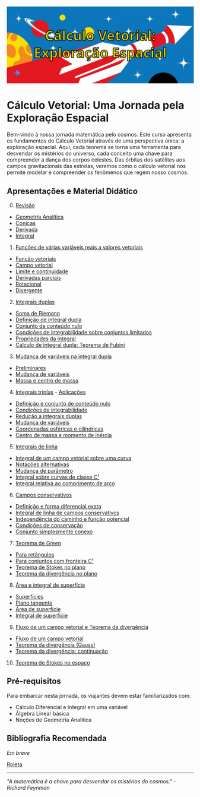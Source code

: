 ![cálculo vetorial](img/main2.png)

# Cálculo Vetorial: Uma Jornada pela Exploração Espacial

Bem-vindo à nossa jornada matemática pelo cosmos. Este curso apresenta os fundamentos do Cálculo Vetorial através de uma perspectiva única: a exploração espacial. Aqui, cada teorema se torna uma ferramenta para desvendar os mistérios do universo, cada conceito uma chave para compreender a dança dos corpos celestes. Das órbitas dos satélites aos campos gravitacionais das estrelas, veremos como o cálculo vetorial nos permite modelar e compreender os fenômenos que regem nosso cosmos.

## Apresentações e Material Didático

0. [Revisão](https://oangelo.github.io/Calculo-Vetorial-Exploracao-Espacial/slide-decks/revisao.html)

- [Geometria Analítica](https://oangelo.github.io/Calculo-Vetorial-Exploracao-Espacial/exercicios/capitulo-0/geometria-analitica.html) 
- [Conicas](https://oangelo.github.io/Calculo-Vetorial-Exploracao-Espacial/exercicios/capitulo-0/conicas.html) 
- [Derivada](https://oangelo.github.io/Calculo-Vetorial-Exploracao-Espacial/exercicios/capitulo-0/derivadas.html)
- [Integral](https://oangelo.github.io/Calculo-Vetorial-Exploracao-Espacial/exercicios/capitulo-0/integrais.html)

1. [Funções de várias variáveis reais a valores vetoriais](https://oangelo.github.io/Calculo-Vetorial-Exploracao-Espacial/slide-decks/capitulo-1.html)
- [Função vetoriais](https://oangelo.github.io/Calculo-Vetorial-Exploracao-Espacial/exercicios/capitulo-1/funcao-vetorial.html)
- [Campo vetorial](https://oangelo.github.io/Calculo-Vetorial-Exploracao-Espacial/exercicios/capitulo-1/campo-vetorial.html)
- [Limite e continuidade](https://oangelo.github.io/Calculo-Vetorial-Exploracao-Espacial/exercicios/capitulo-1/limites.html)
- [Derivadas parciais](https://oangelo.github.io/Calculo-Vetorial-Exploracao-Espacial/exercicios/capitulo-1/derivadas-parciais.html)
- [Rotacional](https://oangelo.github.io/Calculo-Vetorial-Exploracao-Espacial/exercicios/capitulo-1/rotacional.html)
- [Divergente](https://oangelo.github.io/Calculo-Vetorial-Exploracao-Espacial/exercicios/capitulo-1/divergente.html)
2. [Integrais duplas](https://oangelo.github.io/Calculo-Vetorial-Exploracao-Espacial/slide-decks/integrais-duplas.html)
- [Soma de Riemann](https://oangelo.github.io/Calculo-Vetorial-Exploracao-Espacial/exercicios/capitulo-2/soma-de-riemann.html)
- [Definição de integral dupla](https://oangelo.github.io/Calculo-Vetorial-Exploracao-Espacial/exercicios/capitulo-2/definicao-de-integral-dupla.html)
- [Conjunto de conteúdo nulo](https://oangelo.github.io/Calculo-Vetorial-Exploracao-Espacial/exercicios/capitulo-2/conjunto-de-conteudo-nulo.html)
- [Condições de integrabilidade sobre conjuntos limitados](https://oangelo.github.io/Calculo-Vetorial-Exploracao-Espacial/exercicios/capitulo-2/condicoes-de-integrabilidade.html)
- [Propriedades da integral](https://oangelo.github.io/Calculo-Vetorial-Exploracao-Espacial/exercicios/capitulo-2/propriedades-da-integral.html)
- [Cálculo de integral dupla: Teorema de Fubini](https://oangelo.github.io/Calculo-Vetorial-Exploracao-Espacial/exercicios/capitulo-2/teorema-de-fubini.html)
3. [Mudança de variáveis na integral dupla](https://oangelo.github.io/Calculo-Vetorial-Exploracao-Espacial/slide-decks/mudanca-de-variaveis-na-integral-dupla.html)
- [Preliminares](https://oangelo.github.io/Calculo-Vetorial-Exploracao-Espacial/exercicios/capitulo-3/preliminares.html)
- [Mudança de variáveis](https://oangelo.github.io/Calculo-Vetorial-Exploracao-Espacial/exercicios/capitulo-3/mudanca-de-variaveis.html)
- [Massa e centro de massa](https://oangelo.github.io/Calculo-Vetorial-Exploracao-Espacial/exercicios/capitulo-3/massa-e-centro-de-massa.html)
4. [Integrais triplas](https://oangelo.github.io/Calculo-Vetorial-Exploracao-Espacial/slide-decks/integrais-triplas-1.html) - [ Aplicações ](https://oangelo.github.io/Calculo-Vetorial-Exploracao-Espacial/slide-decks/integrais-triplas-2.html)
- [Definição e conjunto de conteúdo nulo](https://oangelo.github.io/Calculo-Vetorial-Exploracao-Espacial/exercicios/capitulo-4/definicao-e-conjunto-de-conteudo-nulo.html)
- [Condições de integrabilidade](https://oangelo.github.io/Calculo-Vetorial-Exploracao-Espacial/exercicios/capitulo-4/condicoes-de-integrabilidade.html)
- [Redução a integrais duplas](https://oangelo.github.io/Calculo-Vetorial-Exploracao-Espacial/exercicios/capitulo-4/reducao-a-integrais-duplas.html)
- [Mudança de variáveis](https://oangelo.github.io/Calculo-Vetorial-Exploracao-Espacial/exercicios/capitulo-4/mudanca-de-variaveis.html)
- [Coordenadas esféricas e cilíndricas](https://oangelo.github.io/Calculo-Vetorial-Exploracao-Espacial/exercicios/capitulo-4/coordenadas-esfericas-e-cilindricas.html)
- [Centro de massa e momento de inércia](https://oangelo.github.io/Calculo-Vetorial-Exploracao-Espacial/exercicios/capitulo-4/centro-de-massa-e-momento-de-inercia.html)
5. [Integrais de linha](https://oangelo.github.io/Calculo-Vetorial-Exploracao-Espacial/slide-decks/integrais-de-linha.html)
- [Integral de um campo vetorial sobre uma curva](https://oangelo.github.io/Calculo-Vetorial-Exploracao-Espacial/exercicios/capitulo-5/integral-campo-vetorial-curva.html)
- [Notações alternativas](https://oangelo.github.io/Calculo-Vetorial-Exploracao-Espacial/exercicios/capitulo-5/notacoes-alternativas.html)
- [Mudança de parâmetro](https://oangelo.github.io/Calculo-Vetorial-Exploracao-Espacial/exercicios/capitulo-5/mudanca-de-parametro.html)
- [Integral sobre curvas de classe C¹](https://oangelo.github.io/Calculo-Vetorial-Exploracao-Espacial/exercicios/capitulo-5/integral-curvas-c1.html)
- [Integral relativa ao comprimento de arco](https://oangelo.github.io/Calculo-Vetorial-Exploracao-Espacial/exercicios/capitulo-5/integral-comprimento-arco.html)
6. [Campos conservativos](https://oangelo.github.io/Calculo-Vetorial-Exploracao-Espacial/slide-decks/campos-conservativos.html)
- [Definição e forma diferencial exata](https://oangelo.github.io/Calculo-Vetorial-Exploracao-Espacial/exercicios/capitulo-6/definicao-e-forma-diferencial-exata.html)
- [Integral de linha de campos conservativos](https://oangelo.github.io/Calculo-Vetorial-Exploracao-Espacial/exercicios/capitulo-6/integral-linha-campos-conservativos.html)
- [Independência do caminho e função potencial](https://oangelo.github.io/Calculo-Vetorial-Exploracao-Espacial/exercicios/capitulo-6/independencia-caminho-funcao-potencial.html)
- [Condições de conservação](https://oangelo.github.io/Calculo-Vetorial-Exploracao-Espacial/exercicios/capitulo-6/condicoes-de-conservacao.html)
- [Conjunto simplesmente conexo](https://oangelo.github.io/Calculo-Vetorial-Exploracao-Espacial/exercicios/capitulo-6/conjunto-simplesmente-conexo.html)
7. [Teorema de Green](https://oangelo.github.io/Calculo-Vetorial-Exploracao-Espacial/slide-decks/teorema-de-green.html)
- [Para retângulos](https://oangelo.github.io/Calculo-Vetorial-Exploracao-Espacial/exercicios/capitulo-7/para-retangulos.html)
- [Para conjuntos com fronteira C¹](https://oangelo.github.io/Calculo-Vetorial-Exploracao-Espacial/exercicios/capitulo-7/para-conjuntos-fronteira-c1.html)
- [Teorema de Stokes no plano](https://oangelo.github.io/Calculo-Vetorial-Exploracao-Espacial/exercicios/capitulo-7/teorema-stokes-plano.html)
- [Teorema da divergência no plano](https://oangelo.github.io/Calculo-Vetorial-Exploracao-Espacial/exercicios/capitulo-7/teorema-divergencia-plano.html)
8. [Área e integral de superfície](https://oangelo.github.io/Calculo-Vetorial-Exploracao-Espacial/slide-decks/area-e-integral-de-superficie.html)
- [Superfícies](https://oangelo.github.io/Calculo-Vetorial-Exploracao-Espacial/exercicios/capitulo-8/superficies.html)
- [Plano tangente](https://oangelo.github.io/Calculo-Vetorial-Exploracao-Espacial/exercicios/capitulo-8/plano-tangente.html)
- [Área de superfície](https://oangelo.github.io/Calculo-Vetorial-Exploracao-Espacial/exercicios/capitulo-8/area-de-superficie.html)
- [Integral de superfície](https://oangelo.github.io/Calculo-Vetorial-Exploracao-Espacial/exercicios/capitulo-8/integral-de-superficie.html)
9. [Fluxo de um campo vetorial e Teorema da divergência](https://oangelo.github.io/Calculo-Vetorial-Exploracao-Espacial/slide-decks/fluxo-de-um-campo-vetorial-teorema-da-divergencia.html)
- [Fluxo de um campo vetorial](https://oangelo.github.io/Calculo-Vetorial-Exploracao-Espacial/exercicios/capitulo-9/fluxo-campo-vetorial.html)
- [Teorema da divergência (Gauss)](https://oangelo.github.io/Calculo-Vetorial-Exploracao-Espacial/exercicios/capitulo-9/teorema-divergencia-gauss.html)
- [Teorema da divergência: continuação](https://oangelo.github.io/Calculo-Vetorial-Exploracao-Espacial/exercicios/capitulo-9/teorema-divergencia-continuacao.html)
10. [Teorema de Stokes no espaço](https://oangelo.github.io/Calculo-Vetorial-Exploracao-Espacial/slide-decks/teorema-de-stokes-no-espaco.html)
## Pré-requisitos

Para embarcar nesta jornada, os viajantes devem estar familiarizados com:

- Cálculo Diferencial e Integral em uma variável
- Álgebra Linear básica
- Noções de Geometria Analítica

## Bibliografia Recomendada

_Em breve_

[Roleta](https://oangelo.github.io/Calculo-Vetorial-Exploracao-Espacial/roleta.html)

---

_"A matemática é a chave para desvendar os mistérios do cosmos." - Richard Feynman_
